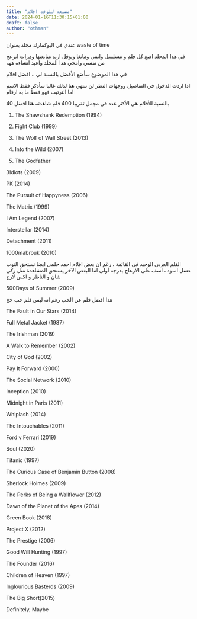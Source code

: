 ```yaml
---
title: "مضيعة للوقت افلام"
date: 2024-01-16T11:30:15+01:00
draft: false
author: "othman"
---
```


عندي في البوكمارك مجلد بعنوان
waste of time

في هدا المجلد اضع كل فلم و مسلسل وانمي ومانغا ونوفل اريد متابعتها
ومرات انزعج من نفسي وامحي هدا المجلد واعيد انشاءه ههه

في هدا الموضوع سأضع الأفضل بالنسبة لي .. افضل افلام

ادا اردت الدخول في التفاصيل ووجهات النظر لن ننتهي هنا لدلك غالبا سأدكر فقط الاسم اما الترتيب فهو فقط ما به ارقام

بالنسبة للأفلام هي الأكتر عدد في مجمل تقريبا 400 فلم شاهدته هنا افضل 40

1. The Shawshank Redemption (1994)

2. Fight Club (1999)

3. The Wolf of Wall Street (2013)

4. Into the Wild (2007)

5. The Godfather

3Idiots (2009)

PK (2014)

The Pursuit of Happyness (2006)

The Matrix (1999)

I Am Legend (2007)

Interstellar (2014)

Detachment (2011)

1000mabrouk (2010)

الفلم العربي الوحيد في القائمة ، رغم ان بعض افلام احمد حلمي ايضا تستحق التوب
عسل اسود ، آسف على الازعاج بدرجة اولى
اما البعض الآخر يستحق المشاهدة متل زكي شان و الناظر و اكس لارج

500Days of Summer (2009)

هدا افضل فلم عن الحب رغم انه ليس فلم حب خخ

The Fault in Our Stars (2014)

Full Metal Jacket (1987)

The Irishman (2019)

A Walk to Remember (2002)

City of God (2002)

Pay It Forward (2000)

The Social Network (2010)

Inception (2010)

Midnight in Paris (2011)

Whiplash (2014)

The Intouchables (2011)

Ford v Ferrari (2019)

Soul (2020)

Titanic (1997)

The Curious Case of Benjamin Button (2008)

Sherlock Holmes (2009)

The Perks of Being a Wallflower (2012)

Dawn of the Planet of the Apes (2014)

Green Book (2018)

Project X (2012)

The Prestige (2006)

Good Will Hunting (1997)

The Founder (2016)

Children of Heaven (1997)

Inglourious Basterds (2009)

The Big Short(2015)

Definitely, Maybe
